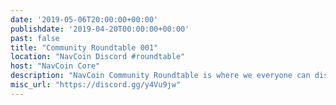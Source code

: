 ```yaml
---
date: '2019-05-06T20:00:00+00:00'
publishdate: '2019-04-20T00:00:00+00:00'
past: false
title: "Community Roundtable 001"
location: "NavCoin Discord #roundtable"
host: "NavCoin Core"
description: "NavCoin Community Roundtable is where we everyone can discuss what's going on in the project and how we can work together. The roundtables will be held at 8pm GMT on the first Monday of every month on the NavCoin Discord server, channel #roundtable."
misc_url: "https://discord.gg/y4Vu9jw"
---
```

